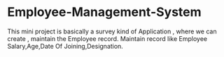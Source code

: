 # Employee-Management-System

This mini project is basically a survey kind of Application , where we can create , maintain the Employee record.
Maintain record like Employee Salary,Age,Date Of Joining,Designation.
